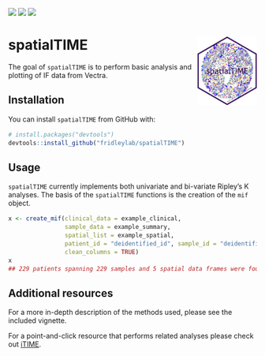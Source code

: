 <!-- badges: start -->
[![](http://cranlogs.r-pkg.org/badges/spatialTIME)](https://cran.r-project.org/web/packages/spatialTIME/index.html)
[![](http://cranlogs.r-pkg.org/badges/grand-total/spatialTIME)](https://cran.r-project.org/web/packages/spatialTIME/index.html)
[![](http://www.r-pkg.org/badges/version-ago/spatialTIME)](https://cran.r-project.org/web/packages/spatialTIME/index.html)
<!-- badges: end -->

<!--
Other badges
[![tic](https://github.com/fridleylab/spatialTIME/workflows/tic/badge.svg?branch=master)](https://github.com/fridleylab/spatialTIME/actions)
-->

# spatialTIME <img src="man/figures/logo.png" align="right" width="120" />

<!-- badges: start -->
<!-- badges: end -->

The goal of `spatialTIME` is to perform basic analysis and plotting of
IF data from Vectra.

## Installation

You can install `spatialTIME` from GitHub with:

``` r
# install.packages("devtools")
devtools::install_github("fridleylab/spatialTIME")
```

<!--- add CRAN once up and running --->

## Usage

`spatialTIME` currently implements both univariate and bi-variate
Ripley’s K analyses. The basis of the `spatialTIME` functions is the
creation of the `mif` object.

``` r
x <- create_mif(clinical_data = example_clinical,
                sample_data = example_summary,
                spatial_list = example_spatial,
                patient_id = "deidentified_id", sample_id = "deidentified_sample",
                clean_columns = TRUE)
x
## 229 patients spanning 229 samples and 5 spatial data frames were found
```

## Additional resources

For a more in-depth description of the methods used, please see the
included vignette.

For a point-and-click resource that performs related analyses please
check out [iTIME](https://fridleylab.shinyapps.io/iTIME/).
